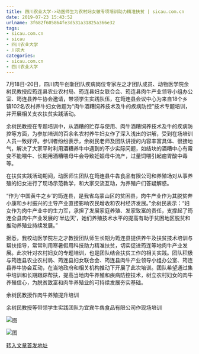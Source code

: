 ```yaml
---
title: 四川农业大学->动医师生为农村妇女做专项培训助力精准扶贫 | sicau.com.cn
date: 2019-07-23 15:43:52
urlname: 3f682f605864fe3d531a31825a366e32
tags: 
- sicau.com.cn
- sicau
- 四川农业大学
- 川农大
categories:
- sicau.com.cn
- 四川农业大学
---
```



7月18日-20日，四川肉牛创新团队疾病岗位专家左之才团队成员、动物医学院余树民教授应筠连县农业农村局、筠连县妇女联合会、筠连县肉牛产业领导小组办公室、筠连县养牛协会邀请，带领学生实践队伍，在筠连县会议中心为来自18个乡镇102名农村养牛妇女做题为“肉牛酒糟饲养技术及牛的疾病防控”技术专题培训，并开展相关支农扶贫实践活动。

余树民教授在专题培训中，从酒糟的贮存与使用、肉牛酒糟饲养技术及牛的疾病防控等方面，为参加培训的百余名农村养牛妇女作了深入浅出的讲解，受到在场培训人员一致好评。参训者纷纷表示，余树民老师及团队讲授的内容丰富具体、很接地气，解决了大家平时利用酒糟养牛中遇到的不少实际问题，如结块的酒糟中心有霉变不能喂牛、长期用酒糟喂母牛会导致妊娠母牛流产，过量饲喂引起瘤胃酸中毒等。

在扶贫实践活动期间，动医师生团队在筠连县牛犇食品有限公司和养殖场对从事养殖的妇女进行了现场示范教学，和大家交流互动，为养殖户们答疑解惑。

“作为‘中国黄牛之乡’的筠连县，是我省乌蒙山区的贫困县，肉牛产业作为其脱贫奔小康和乡村振兴的主导产业直接影响农民增收和农村经济发展。”余树民表示：“妇女作为肉牛产业中的生力军，承担了发展家庭养殖、发家致富的责任，支撑起了筠连全县肉牛产业发展的‘半边天’，她们养殖技术水平的提高有助于贫困地区脱贫和推动养殖业持续发展。”

据悉，我校动医学院左之才教授团队师生长期为筠连县提供养牛及扶贫技术培训与帮扶指导，常常利用寒暑假用科技助力精准扶贫，切实促进筠连等地肉牛产业发展。此次针对农村妇女的专题培训，也是团队结合扶贫工作的相关实践。团队积极与筠连县农业农村局、筠连县妇女联合会、筠连县肉牛产业领导小组办公室、筠连县养牛协会互动，在当地政府和相关机构推动下开展了此次培训。团队希望通过集中培训和长期跟踪帮扶，提高当地肉牛养殖和疾病防控技术，树立农村妇女的肉牛养殖信心，为脱贫致富和肉牛养殖业的可持续发展夯实基础。

余树民教授作肉牛养殖提升培训

余树民教授等带领学生实践团队为宜宾牛犇食品有限公司作现场培训



![图](https://news.sicau.edu.cn/__local/C/D6/5D/1BE4B426BFF044D383FB32E865F_FF24452C_965E.jpg)

![图](https://news.sicau.edu.cn/__local/8/26/5B/86CF36559E91CD23D888CC67F0F_0180E77D_A5FD.jpg)

[转入文章首发地址](https://news.sicau.edu.cn/info/1078/52650.htm)